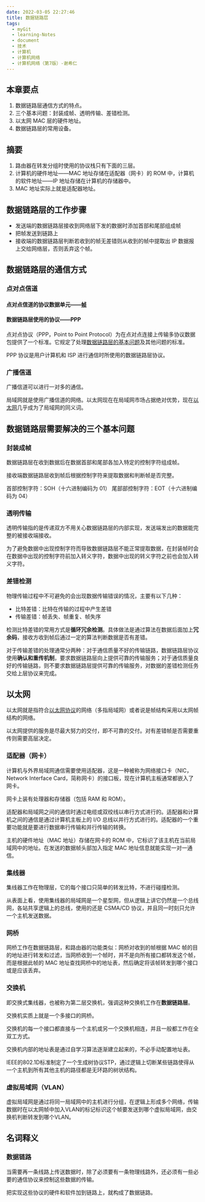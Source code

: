 ```yaml
---
date: 2022-03-05 22:27:46
title: 数据链路层
tags:
  - myGit
  - learning-Notes
  - document
  - 技术
  - 计算机
  - 计算机网络
  - 计算机网络（第7版）-谢希仁
---
```


## 本章要点

1. 数据链路层通信方式的特点。
2. 三个基本问题：封装成帧、透明传输、差错检测。
3. 以太网 MAC 层的硬件地址。
4. 数据链路层的常用设备。

## 摘要

1. 路由器在转发分组时使用的协议栈只有下面的三层。
2. 计算机的硬件地址——MAC 地址存储在适配器（网卡）的 ROM 中，计算机的软件地址——IP 地址存储在计算机的存储器中。
3. MAC 地址实际上就是适配器地址。

## 数据链路层的工作步骤

- 发送端的数据链路层接收到网络层下发的数据时添加首部和尾部组成帧
- 把帧发送到链路上
- 接收端的数据链路层判断若收到的帧无差错则从收到的帧中提取出 IP 数据报上交给网络层，否则丢弃这个帧。

## 数据链路层的通信方式

### 点对点信道

#### 点对点信道的协议数据单元——[帧](/document/%E8%AE%A1%E7%A1%95408/%E5%9F%BA%E7%A1%80%E7%BB%BC%E5%90%88/%E8%AE%A1%E7%AE%97%E6%9C%BA%E7%BD%91%E7%BB%9C/%E8%AE%A1%E7%AE%97%E6%9C%BA%E7%BD%91%E7%BB%9C%EF%BC%88%E7%AC%AC7%E7%89%88%EF%BC%89-%E8%B0%A2%E5%B8%8C%E4%BB%81/%E6%95%B0%E6%8D%AE%E9%93%BE%E8%B7%AF%E5%B1%82?id=%e5%b0%81%e8%a3%85%e6%88%90%e5%b8%a7)

#### 数据链路层使用的协议——PPP

点对点协议（PPP，Point to Point Protocol）为在点对点连接上传输多协议数据包提供了一个标准。它规定了处理[数据链路层的基本问题](/document/%E8%AE%A1%E7%A1%95408/%E5%9F%BA%E7%A1%80%E7%BB%BC%E5%90%88/%E8%AE%A1%E7%AE%97%E6%9C%BA%E7%BD%91%E7%BB%9C/%E8%AE%A1%E7%AE%97%E6%9C%BA%E7%BD%91%E7%BB%9C%EF%BC%88%E7%AC%AC7%E7%89%88%EF%BC%89-%E8%B0%A2%E5%B8%8C%E4%BB%81/%E6%95%B0%E6%8D%AE%E9%93%BE%E8%B7%AF%E5%B1%82?id=%e6%95%b0%e6%8d%ae%e9%93%be%e8%b7%af%e5%b1%82%e9%9c%80%e8%a6%81%e8%a7%a3%e5%86%b3%e7%9a%84%e4%b8%89%e4%b8%aa%e5%9f%ba%e6%9c%ac%e9%97%ae%e9%a2%98)及其他问题的标准。

PPP 协议是用户计算机和 ISP 进行通信时所使用的数据链路层协议。

### 广播信道

广播信道可以进行一对多的通信。

局域网就是使用广播信道的网络。以太网现在在局域网市场占据绝对优势，现在[以太网](/document/%E8%AE%A1%E7%A1%95408/%E5%9F%BA%E7%A1%80%E7%BB%BC%E5%90%88/%E8%AE%A1%E7%AE%97%E6%9C%BA%E7%BD%91%E7%BB%9C/%E8%AE%A1%E7%AE%97%E6%9C%BA%E7%BD%91%E7%BB%9C%EF%BC%88%E7%AC%AC7%E7%89%88%EF%BC%89-%E8%B0%A2%E5%B8%8C%E4%BB%81/%E6%95%B0%E6%8D%AE%E9%93%BE%E8%B7%AF%E5%B1%82?id=%e4%bb%a5%e5%a4%aa%e7%bd%91)几乎成为了局域网的同义词。

## 数据链路层需要解决的三个基本问题

### 封装成帧

数据链路层在收到数据后在数据首部和尾部各加入特定的控制字符组成帧。

接收端数据链路层收到帧后根据控制字符来提取数据和判断帧是否完整。

首部控制字符：SOH（十六进制编码为 01）
尾部部控制字符：EOT（十六进制编码为 04）

### 透明传输

透明传输指的是传递双方不用关心数据链路层的内部实现，发送端发出的数据能完整的被接收端接收。

为了避免数据中出现控制字符而导致数据链路层不能正常提取数据，在封装帧时会在数据中出现的控制字符前加入转义字符，数据中出现的转义字符之前也会加入转义字符。

### 差错检测

物理传输过程中不可避免的会出现数据传输错误的情况，主要有以下几种：

- 比特差错：比特在传输的过程中产生差错
- 传输差错：帧丢失、帧重复、帧失序

检测比特差错的常用方式是**循环冗余检测**。具体做法是通过算法在数据后面加上**冗余码**，接收方收到帧后通过一定的算法判断数据是否有差错。

对于传输差错的处理通常分两种：对于通信质量不好的传输链路，数据链路层协议使用**确认和重传机制**，要求数据链路层向上提供可靠的传输服务；对于通信质量良好的传输链路，则不要求数据链路层提供可靠的传输服务，对数据的差错检测任务交给上层协议来完成。

## 以太网

以太网就是指符合[以太网协议](https://blog.csdn.net/yanglingwell/article/details/81266408)的网络（多指局域网）或者说是帧结构采用以太网帧结构的网络。

以太网提供的服务是尽最大努力的交付，即不可靠的交付。对有差错帧是否需要重传则需要高层决定。

### 适配器（网卡）

计算机与外界局域网通信需要使用适配器，这是一种被称为网络接口卡（NIC，Network Interface Card，简称网卡）的接口板，现在计算机主板通常都嵌入了网卡。

网卡上装有处理器和存储器（包括 RAM 和 ROM）。

适配器和局域网之间的通信时通过电缆或双绞线以串行方式进行的。适配器和计算机之间的通信是通过计算机主板上的 I/O 总线以并行方式进行的。适配器的一个重要功能就是要进行数据串行传输和并行传输的转换。

主机的硬件地址（MAC 地址）存储在网卡的 ROM 中，它标识了该主机在当前局域网中的地址。在发送的数据帧头部加入指定 MAC 地址信息就能实现一对一通信。

### 集线器

集线器工作在物理层，它的每个接口只简单的转发比特，不进行碰撞检测。

从表面上看，使用集线器的局域网是一个星型网，但从逻辑上讲它仍然是一个总线网，各站共享逻辑上的总线，使用的还是 CSMA/CD 协议，并且同一时刻只允许一个主机发送数据。

### 网桥

网桥工作在数据链路层，和路由器的功能类似：网桥对收到的帧根据 MAC 帧的目的地址进行转发和过滤，当网桥收到一个帧时，并不是向所有接口都转发这个帧，而是根据此帧的 MAC 地址查找网桥中的地址表，然后确定将该帧转发到哪个接口或是应该丢弃。

### 交换机

即交换式集线器，也被称为第二层交换机，强调这种交换机工作在**数据链路层**。

交换机实质上就是一个多接口的网桥。

交换机的每一个接口都直接与一个主机或另一个交换机相连，并且一般都工作在全双工方式。

交换机内部的地址表是通过自学习算法逐渐建立起来的，不必手动配置地址表。

IEEE的802.1D标准制定了一个生成树协议STP，通过逻辑上切断某些链路使得从一个主机到所有其他主机的路径都是无环路的树状结构。


### 虚拟局域网（VLAN）

虚拟局域网是通过将同一局域网中的主机进行分组，在逻辑上形成多个网络，传输数据时在以太网帧中加入VLAN的标记标识这个帧要发送到哪个虚拟局域网，由交换机判断转发到哪个VLAN。

## 名词释义

### 数据链路

当需要再一条线路上传送数据时，除了必须要有一条物理线路外，还必须有一些必要的通信协议来控制这些数据的传输。

把实现这些协议的硬件和软件加到链路上，就构成了数据链路。
